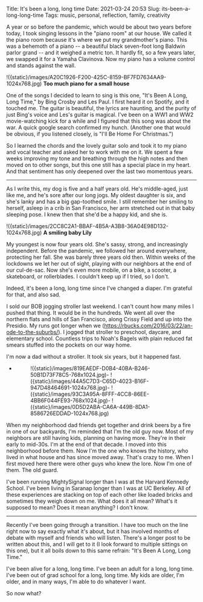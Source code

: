 Title: It's been a long, long time
Date: 2021-03-24 20:53
Slug: its-been-a-long-long-time
Tags: music, personal, reflection, family, creativity

A year or so before the pandemic, which would be about two years before today, I took singing lessons in the "piano room" at our house. We called it the piano room because it's where we put my grandmother's piano. This was a behemoth of a piano -- a beautiful black seven-foot long Baldwin parlor grand -- and it weighed a metric ton. It hardly fit, so a few years later, we swapped it for a Yamaha Clavinova. Now my piano has a volume control and stands against the wall. 

!({static}/images/A20C1926-F200-425C-8159-BF7FD7634AA9-1024x768.jpg)
**Too much piano for a small house**

One of the songs I decided to learn to sing is this one, "It's Been A Long, Long Time," by Bing Crosby and Les Paul. I first heard it on Spotify, and it touched me. The guitar is beautiful, the lyrics are haunting, and the purity of just Bing's voice and Les's guitar is magical. I've been on a WW1 and WW2 movie-watching kick for a while and I figured that this song was about the war. A quick google search confirmed my hunch. (Another one that would be obvious, if you listened closely, is "I'll Be Home For Christmas.") 

So I learned the chords and the lovely guitar solo and took it to my piano and vocal teacher and asked her to work with me on it. We spent a few weeks improving my tone and breathing through the high notes and then moved on to other songs, but this one still has a special place in my heart. And that sentiment has only deepened over the last two momentous years.  

---

As I write this, my dog is five and a half years old. He's middle-aged, just like me, and he's sore after our long jogs. My oldest daughter is six, and she's lanky and has a big gap-toothed smile. I still remember her smiling to herself, asleep in a crib in San Francisco, her arm stretched out in that baby sleeping pose. I knew then that she'd be a happy kid, and she is. 

!({static}/images/2CC8C2A1-BBAF-4B5A-A3B8-36A04E98D132-1024x768.jpg)
**A smiling baby Lily**

My youngest is now four years old. She's sassy, strong, and increasingly independent. Before the pandemic, we followed her around everywhere, protecting her fall. She was barely three years old then. Within weeks of the lockdowns we let her out of sight, playing with our neighbors at the end of our cul-de-sac. Now she's even more mobile, on a bike, a scooter, a skateboard, or rollerblades. I couldn't keep up if I tried, so I don't. 

Indeed, it's been a long, long time since I've changed a diaper. I'm grateful for that, and also sad. 

I sold our BOB jogging stroller last weekend. I can't count how many miles I pushed that thing. It would be in the hundreds. We went all over the northern flats and hills of San Francisco, along Crissy Field and up into the Presidio. My runs got longer when we (https://rbucks.com/2016/03/22/an-ode-to-the-suburbs/). I jogged that stroller to preschool, daycare, and elementary school. Countless trips to Noah's Bagels with plain reduced fat smears stuffed into the pockets on our way home. 

I'm now a dad without a stroller. It took six years, but it happened fast. 

- <figure>!({static}/images/819EAEDF-D0B4-40BA-B246-50B1D73F78C5-768x1024.jpg)- !({static}/images/44A5C7D3-C65D-4023-B16F-947D48464691-1024x768.jpg)- !({static}/images/93C3A95A-8FFF-4CC8-86EE-4BB6F044FE93-768x1024.jpg)- !({static}/images/0D5D2ABA-CA6A-449B-8DA1-8586726EDDAD-1024x768.jpg)
</figure>

When my neighborhood dad friends get together and drink beers by a fire in one of our backyards, I'm reminded that I'm the old guy now. Most of my neighbors are still having kids, planning on having more. They're in their early to mid-30s. I'm at the end of that decade. I moved into this neighborhood before them. Now I'm the one who knows the history, who lived in what house and has since moved away. That's crazy to me. When I first moved here there were other guys who knew the lore. Now I'm one of them. The old guard. 

I've been running MightySignal longer than I was at the Harvard Kennedy School. I've been living in Saranap longer than I was at UC Berkeley. All of these experiences are stacking on top of each other like loaded bricks and sometimes they weigh down on me. What does it all mean? What's it supposed to mean? Does it mean anything? I don't know. 

---

Recently I've been going through a transition. I have too much on the line right now to say exactly what it's about, but it has involved months of debate with myself and friends who will listen. There's a longer post to be written about this, and I will get to it (I look forward to multiple sittings on this one), but it all boils down to this same refrain: "It's Been A Long, Long Time." 

I've been alive for a long, long time. I've been an adult for a long, long time. I've been out of grad school for a long, long time. My kids are older, I'm older, and in many ways, I'm able to do whatever I want. 

So now what?